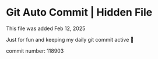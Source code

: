 # Git Auto Commit | Hidden File

This file was added Feb 12, 2025

Just for fun and keeping my daily git commit active 🤪

commit number: 118903

